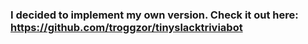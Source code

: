 ### I decided to implement my own version. Check it out here: https://github.com/troggzor/tinyslacktriviabot

